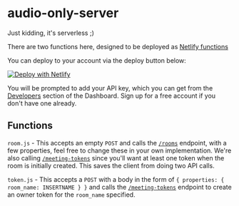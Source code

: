 # audio-only-server

Just kidding, it's serverless ;)

There are two functions here, designed to be deployed as [Netlify functions](https://www.netlify.com/products/functions/)

You can deploy to your account via the deploy button below:

[![Deploy with Netlify](https://www.netlify.com/img/deploy/button.svg)](https://app.netlify.com/start/deploy?repository=https://github.com/daily-demos/audio-only)

You will be prompted to add your API key, which you can get from the [Developers](https://dashboard.daily.co/developers) section of the Dashboard. Sign up for a free account if you don't have one already.

## Functions

`room.js` - This accepts an empty `POST` and calls the [`/rooms`](https://docs.daily.co/reference#rooms) endpoint, with a few properties, feel free to change these in your own implementation. We're also calling [`/meeting-tokens`](https://docs.daily.co/reference#meeting-tokens) since you'll want at least one token when the room is initially created. This saves the client from doing two API calls.

`token.js` - This accepts a `POST` with a body in the form of `{ properties: { room_name: INSERTNAME } }` and calls the [`/meeting-tokens`](https://docs.daily.co/reference#meeting-tokens) endpoint to create an owner token for the `room_name` specified.
